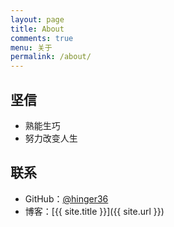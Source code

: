```yaml
---
layout: page
title: About
comments: true
menu: 关于
permalink: /about/
---
```


## 坚信

* 熟能生巧
* 努力改变人生

## 联系

* GitHub：[@hinger36](https://github.com/hinger36)
* 博客：[{{ site.title }}]({{ site.url }})




